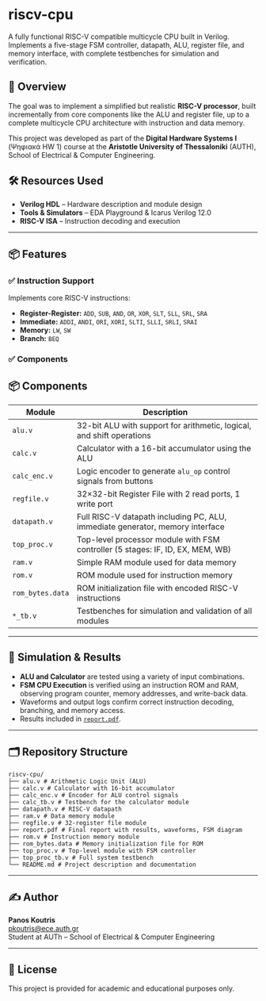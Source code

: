 # riscv-cpu

A fully functional RISC-V compatible multicycle CPU built in Verilog.  
Implements a five-stage FSM controller, datapath, ALU, register file, and memory interface, with complete testbenches for simulation and verification.

## 🚀 Overview

The goal was to implement a simplified but realistic **RISC-V processor**, built incrementally from core components like the ALU and register file, up to a complete multicycle CPU architecture with instruction and data memory.


This project was developed as part of the **Digital Hardware Systems I** (Ψηφιακά HW 1) course at the **Aristotle University of Thessaloniki** (AUTH), School of Electrical & Computer Engineering.

## 🛠️ Resources Used

- **Verilog HDL** – Hardware description and module design
- **Tools & Simulators** – EDA Playground & Icarus Verilog 12.0 
- **RISC-V ISA** – Instruction decoding and execution

---

## 📦 Features

### ✅ Instruction Support
Implements core RISC-V instructions:
- **Register-Register:** `ADD`, `SUB`, `AND`, `OR`, `XOR`, `SLT`, `SLL`, `SRL`, `SRA`
- **Immediate:** `ADDI`, `ANDI`, `ORI`, `XORI`, `SLTI`, `SLLI`, `SRLI`, `SRAI`
- **Memory:** `LW`, `SW`
- **Branch:** `BEQ`

### ✅ Components

## 📦 Components

| Module             | Description |
|--------------------|-------------|
| `alu.v`            | 32-bit ALU with support for arithmetic, logical, and shift operations |
| `calc.v`           | Calculator with a 16-bit accumulator using the ALU |
| `calc_enc.v`       | Logic encoder to generate `alu_op` control signals from buttons |
| `regfile.v`        | 32×32-bit Register File with 2 read ports, 1 write port |
| `datapath.v`       | Full RISC-V datapath including PC, ALU, immediate generator, memory interface |
| `top_proc.v`       | Top-level processor module with FSM controller (5 stages: IF, ID, EX, MEM, WB) |
| `ram.v`            | Simple RAM module used for data memory |
| `rom.v`            | ROM module used for instruction memory |
| `rom_bytes.data`   | ROM initialization file with encoded RISC-V instructions |
| `*_tb.v`           | Testbenches for simulation and validation of all modules |


---

## 🧪 Simulation & Results

- **ALU and Calculator** are tested using a variety of input combinations.
- **FSM CPU Execution** is verified using an instruction ROM and RAM, observing program counter, memory addresses, and write-back data.
- Waveforms and output logs confirm correct instruction decoding, branching, and memory access.
- Results included in [`report.pdf`](./report.pdf).

---

## 🗂️ Repository Structure

```
riscv-cpu/
├── alu.v # Arithmetic Logic Unit (ALU)
├── calc.v # Calculator with 16-bit accumulator
├── calc_enc.v # Encoder for ALU control signals
├── calc_tb.v # Testbench for the calculator module
├── datapath.v # RISC-V datapath
├── ram.v # Data memory module
├── regfile.v # 32-register file module
├── report.pdf # Final report with results, waveforms, FSM diagram
├── rom.v # Instruction memory module
├── rom_bytes.data # Memory initialization file for ROM
├── top_proc.v # Top-level module with FSM controller
├── top_proc_tb.v # Full system testbench
└── README.md # Project description and documentation

```
---

## ✍️ Author

**Panos Koutris**  
[pkoutris@ece.auth.gr](mailto:pkoutris@ece.auth.gr)  
Student at AUTh – School of Electrical & Computer Engineering

---

## 📝 License
This project is provided for academic and educational purposes only.


